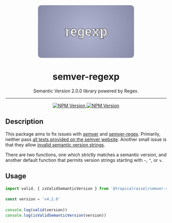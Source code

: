 <div align="center">
  <img alt="Logo" src="https://raw.githubusercontent.com/tropicalraisel/semver-regexp/master/.github/images/logo.png" width="300">
  <h1>semver-regexp</h1>
  <p>Semantic Version 2.0.0 library powered by Regex.</p>
  <hr>
  <p>
    <a href="https://www.npmjs.com/package/@tropicalraisel/semver-regexp">
      <img alt="NPM Version" src="https://img.shields.io/npm/v/@tropicalraisel/semver-regexp?logo=npm&label=npm&color=CB3837">
    </a>
    <a href="https://github.com/google/gts">
      <img alt="NPM Version" src="https://img.shields.io/badge/code%20style-google-blueviolet.svg">
    </a>
  </p>
</div>

## Description

This package aims to fix issues with [semver](https://www.npmjs.com/package/semver) and [semver-regex](https://www.npmjs.com/package/semver-regex).
Primarily, neither pass [all tests provided on the semver website](https://regex101.com/r/vkijKf/1/).
Another small issue is that they allow [invalid semantic version strings](https://semver.org/#is-v123-a-semantic-version).

There are two functions, one which strictly matches a semantic version, and another default function that permits version strings starting with `~`, `^`, or `v`.

## Usage

```javascript
import valid, { isValidSemanticVersion } from '@tropicalraisel/semver-regexp'

const version = 'v4.2.0'

console.log(valid(version))
console.log(isValidSemanticVersion(version))
```
